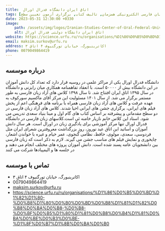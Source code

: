 ```yaml
---
title:  اتاق ایران دانشگاه فدرال اورال 
tags: [آموزش زبان فارسی حضوری, آموزش زبان فارسی الکترونیکی همزمان, تالیف کتاب, برگزاری آزمون تعیین سطح]
date: 2023-05-31 12:30:00 +0330
image: 
    path: /assets/img/logos/Iranian-Studies-Center-of-Ural-Federal-University.jpg
    alt: اتاق ایران دانشگاه دولتی فدرال اورال
website: https://science.urfu.ru/ru/organisations/%D1%86%D0%B5%D0%BD%D1%82%D1%80-%D0%B8%D1%80%D0%B0%D0%BD%D0%B8%D1%81%D1%82%D0%B8%D0%BA%D0%B8-%D0%B8-%D0%BF%D0%B5%D1%80%D1%81%D0%B8%D0%B4%D1%81%D0%BA%D0%BE%D0%B3%D0%BE-%D1%8F%D0%B7%D1%8B%D0%BA%D0%B0
email: maksim.surkov@urfu.ru
address: اکاترینبورگ، خیابان تورگنیوف ۴ اتاق ۳
phone: 0079049864419
---
```


## درباره موسسه
دانشگاه فدرال اورال یکی از مراکز علمی در روسیه قرار دارد که تعداد کل دانش آموزان در این دانشگاه بیش از ۵۰۰۰۰ است. با انعقاد تفاهمنامه همکاری میان رایزنی و دانشگاه در سال ۱۳۹۵ اتاق ایران افتتاح شد. تا سال ۱۳۹۸ کلاس های آزاد زبان فارسی به طور مستمر برگزار می شد. از سال ۱۴۰۱ مسئولیت این مرکز آقای ماکسیم سورکوف به عهده عرفت و کلاس های آزاد زبان فارسی همراه با برنامه های فرهنگی اعم از پخش فیلم های ایرانی، برگزاری جشن های ایرانی احیا شدند. کلاس های آزاد زبان فارسی در دو سطح مقدماتی و پیشرفته بر اساس کتاب های گام اول و مینا بنیاد سعدی تدریس می شود. استاد این کلاس خانم نازیار خامنه ئی است.کلاسهای زبان فارسی در دانشگاه فدرال اورال تنها مرکز آموزشی برای یادگیری زبان در اورال است. هر سال دانش آموزان و اساتید این اتاق عید نوروز، روز بزرگداشت معروفترین شعرای ایران مثل فردوسی، سعدی، مولوی، حافظ، نظامی گنجوی، عمر خیام و غیره با خواندن اشعار، چایخوری و نمایش فیلم های مناسب جشن می گیرند. لازم به ذکر است که زبان فارسی بین دانشجویان عامه پسند شده است. دانش آموزان پروژه های مختلف انجام می دهند و در جلسه ها و الیمپیادها شرکت می کنند
## تماس با موسسه
- اکاترینبورگ، خیابان تورگنیوف ۴ اتاق ۳
- 0079049864419
- maksim.surkov@urfu.ru
- https://science.urfu.ru/ru/organisations/%D1%86%D0%B5%D0%BD%D1%82%D1%80-%D0%B8%D1%80%D0%B0%D0%BD%D0%B8%D1%81%D1%82%D0%B8%D0%BA%D0%B8-%D0%B8-%D0%BF%D0%B5%D1%80%D1%81%D0%B8%D0%B4%D1%81%D0%BA%D0%BE%D0%B3%D0%BE-%D1%8F%D0%B7%D1%8B%D0%BA%D0%B0